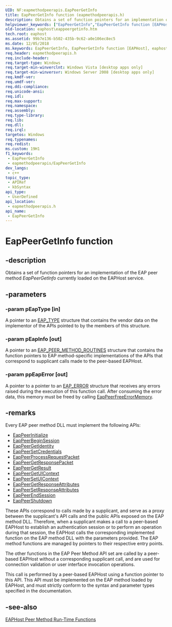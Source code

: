 ```yaml
---
UID: NF:eapmethodpeerapis.EapPeerGetInfo
title: EapPeerGetInfo function (eapmethodpeerapis.h)
description: Obtains a set of function pointers for an implementation of the EAP peer method EapPeerGetInfo currently loaded on the EAPHost service.
helpviewer_keywords: ["EapPeerGetInfo","EapPeerGetInfo function [EAPHost]","eaphost.eappeergetinfo","eapmethodpeerapis/EapPeerGetInfo"]
old-location: eaphost\eappeergetinfo.htm
tech.root: eaphost
ms.assetid: 99b7e136-b502-435b-9c62-a0e106ec8ec5
ms.date: 12/05/2018
ms.keywords: EapPeerGetInfo, EapPeerGetInfo function [EAPHost], eaphost.eappeergetinfo, eapmethodpeerapis/EapPeerGetInfo
req.header: eapmethodpeerapis.h
req.include-header: 
req.target-type: Windows
req.target-min-winverclnt: Windows Vista [desktop apps only]
req.target-min-winversvr: Windows Server 2008 [desktop apps only]
req.kmdf-ver: 
req.umdf-ver: 
req.ddi-compliance: 
req.unicode-ansi: 
req.idl: 
req.max-support: 
req.namespace: 
req.assembly: 
req.type-library: 
req.lib: 
req.dll: 
req.irql: 
targetos: Windows
req.typenames: 
req.redist: 
ms.custom: 19H1
f1_keywords:
 - EapPeerGetInfo
 - eapmethodpeerapis/EapPeerGetInfo
dev_langs:
 - c++
topic_type:
 - APIRef
 - kbSyntax
api_type:
 - UserDefined
api_location:
 - eapmethodpeerapis.h
api_name:
 - EapPeerGetInfo
---
```


# EapPeerGetInfo function


## -description

Obtains a set of function pointers for an implementation of the EAP peer method <i>EapPeerGetInfo</i> currently loaded on the EAPHost service.

## -parameters

### -param pEapType [in]

A pointer to an <a href="https://docs.microsoft.com/windows/desktop/api/eaptypes/ns-eaptypes-eap_type">EAP_TYPE</a> structure that contains the vendor data on the implementor of the APIs pointed to by the members of this structure.

### -param pEapInfo [out]

A pointer to an <a href="/windows/win32/api/eapmethodpeerapis/ns-eapmethodpeerapis-eap_peer_method_routines">EAP_PEER_METHOD_ROUTINES</a> structure that contains the function pointers to EAP method-specific implementations of the APIs that correspond to supplicant calls made to the peer-based EAPHost.

### -param ppEapError [out]

 A pointer to a pointer to  an <a href="https://docs.microsoft.com/windows/desktop/api/eaptypes/ns-eaptypes-eap_error">EAP_ERROR</a> structure that receives any errors raised during  the execution of this function call. After consuming the error data, this memory must be freed by calling <a href="https://docs.microsoft.com/previous-versions/windows/desktop/api/eapmethodpeerapis/nf-eapmethodpeerapis-eappeerfreeerrormemory">EapPeerFreeErrorMemory</a>.

## -remarks

Every EAP peer method DLL must implement the following APIs:

<ul>
<li>
<a href="https://docs.microsoft.com/previous-versions/windows/desktop/api/eapmethodpeerapis/nf-eapmethodpeerapis-eappeerinitialize">EapPeerInitialize</a>
</li>
<li>
<a href="https://docs.microsoft.com/previous-versions/windows/desktop/api/eapmethodpeerapis/nf-eapmethodpeerapis-eappeerbeginsession">EapPeerBeginSession</a>
</li>
<li>
<a href="https://docs.microsoft.com/previous-versions/windows/desktop/api/eapmethodpeerapis/nf-eapmethodpeerapis-eappeergetidentity">EapPeerGetIdentity</a>
</li>
<li>
<a href="https://docs.microsoft.com/previous-versions/windows/desktop/api/eapmethodpeerapis/nf-eapmethodpeerapis-eappeersetcredentials">EapPeerSetCredentials</a>
</li>
<li>
<a href="https://docs.microsoft.com/previous-versions/windows/desktop/api/eapmethodpeerapis/nf-eapmethodpeerapis-eappeerprocessrequestpacket">EapPeerProcessRequestPacket</a>
</li>
<li>
<a href="https://docs.microsoft.com/previous-versions/windows/desktop/api/eapmethodpeerapis/nf-eapmethodpeerapis-eappeergetresponsepacket">EapPeerGetResponsePacket</a>
</li>
<li>
<a href="https://docs.microsoft.com/previous-versions/windows/desktop/api/eapmethodpeerapis/nf-eapmethodpeerapis-eappeergetresult">EapPeerGetResult</a>
</li>
<li>
<a href="https://docs.microsoft.com/previous-versions/windows/desktop/api/eapmethodpeerapis/nf-eapmethodpeerapis-eappeergetuicontext">EapPeerGetUIContext</a>
</li>
<li>
<a href="https://docs.microsoft.com/previous-versions/windows/desktop/api/eapmethodpeerapis/nf-eapmethodpeerapis-eappeersetuicontext">EapPeerSetUIContext</a>
</li>
<li>
<a href="https://docs.microsoft.com/previous-versions/windows/desktop/api/eapmethodpeerapis/nf-eapmethodpeerapis-eappeergetresponseattributes">EapPeerGetResponseAttributes</a>
</li>
<li>
<a href="https://docs.microsoft.com/previous-versions/windows/desktop/api/eapmethodpeerapis/nf-eapmethodpeerapis-eappeersetresponseattributes">EapPeerSetResponseAttributes</a>
</li>
<li>
<a href="https://docs.microsoft.com/previous-versions/windows/desktop/api/eapmethodpeerapis/nf-eapmethodpeerapis-eappeerendsession">EapPeerEndSession</a>
</li>
<li>
<a href="https://docs.microsoft.com/previous-versions/windows/desktop/api/eapmethodpeerapis/nf-eapmethodpeerapis-eappeershutdown">EapPeerShutdown</a>
</li>
</ul>
These APIs correspond to calls made by a supplicant, and serve as a proxy between the supplicant's API calls and the public APIs exposed on the EAP method DLL. Therefore, when a supplicant makes a call to a peer-based EAPHost to establish an authentication session or to perform an operation during that session, the EAPHost calls the corresponding implemented function on the EAP method DLL with the parameters provided. The EAP method functions are managed by pointers to their respective entry points.

The other functions in the EAP Peer Method API set are called by a peer-based EAPHost without a corresponding supplicant call, and are used for connection validation or user interface invocation operations.

This call is performed by a peer-based EAPHost using a function pointer to this API. This API must be implemented on the EAP method loaded by EAPHost, and must strictly conform to the syntax and parameter types specified in the documentation.

## -see-also

[EAPHost Peer Method Run-Time Functions](/windows/win32/eaphost/eaphost-peer-method-run-time-functions)

